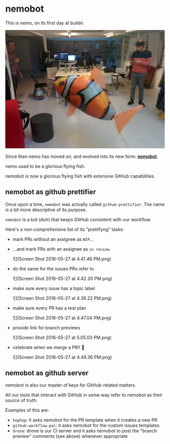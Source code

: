 # nemobot

This is nemo, on its first day at buildo

![](11043080_10205018291929051_2769601288190056165_n.jpg)

Since then nemo has moved on, and evolved into its new form: [**nemobot**](https://github.com/buildo/nemobot).

nemo used to be a glorious flying fish.

nemobot is now a glorious flying fish with extensive GitHub capabilities.

## nemobot as github prettifier
Once upon a time, `nemobot` was actually called `github-prettifier`. The name is a bit more descriptive of its purpose.

`nemobot` is a bot (duh) that keeps GitHub consistent with our workflow.

Here's a *non-comprehensive* list of its "prettifyng" tasks:

- mark PRs without an assignee as `WIP`...
- ...and mark PRs with an assignee as `in review`

  ![](Screen Shot 2016-05-27 at 4.41.46 PM.png)
  
- do the same for the issues PRs refer to
  
  ![](Screen Shot 2016-05-27 at 4.42.20 PM.png)


- make sure every issue has a topic label

  ![](Screen Shot 2016-05-27 at 4.39.22 PM.png)
  
- make sure every PR has a test plan
 
  ![](Screen Shot 2016-05-27 at 4.47.04 PM.png)
  
- provide link for branch previews

  ![](Screen Shot 2016-05-27 at 5.05.03 PM.png)
  
- celebrate when we merge a PR!! 🎉
   
  ![](Screen Shot 2016-05-27 at 4.49.36 PM.png)
  
## nemobot as github server
nemobot is also our master of keys for GitHub-related matters.

All our tools that interact with GitHub in some way refer to nemobot as their source of truth.

Examples of this are:

- `hophop`: it asks nemobot for the PR template when it creates a new PR
- `github-workflow-pal`: it asks nemobot for the custom issues templates
- `drone`: drone is our CI server and it asks nemobot to post the "branch preview" comments (see above) whenever appropriate